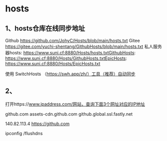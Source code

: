 # hosts

## 1、hosts仓库在线同步地址
Github https://github.com/JohyC/Hosts/blob/main/hosts.txt
Gitee https://gitee.com/yuchi-shentang/GithubHosts/blob/main/hosts.txt
私人服务器hosts:
https://www.suni.cf:8880/Hosts/hosts.txtGithubHosts:
https://www.suni.cf:8880/Hosts/GithubHosts.txtEpicHosts:
https://www.suni.cf:8880/Hosts/EpicHosts.txt

使用 SwitchHosts （https://swh.app/zh/）工具（推荐）自动同步

## 2、
打开https://www.ipaddress.com/网站，查询下面3个网址对应的IP地址

github.com
assets-cdn.github.com
github.global.ssl.fastly.net



140.82.113.4 https://github.com


ipconfig /flushdns




